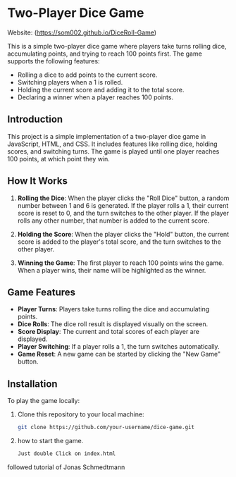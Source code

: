 # Two-Player Dice Game

Website: (https://som002.github.io/DiceRoll-Game)

This is a simple two-player dice game where players take turns rolling dice, accumulating points, and trying to reach 100 points first. The game supports the following features:
- Rolling a dice to add points to the current score.
- Switching players when a 1 is rolled.
- Holding the current score and adding it to the total score.
- Declaring a winner when a player reaches 100 points.


## Introduction

This project is a simple implementation of a two-player dice game in JavaScript, HTML, and CSS. It includes features like rolling dice, holding scores, and switching turns. The game is played until one player reaches 100 points, at which point they win.



## How It Works

1. **Rolling the Dice**: When the player clicks the "Roll Dice" button, a random number between 1 and 6 is generated. If the player rolls a 1, their current score is reset to 0, and the turn switches to the other player. If the player rolls any other number, that number is added to the current score.

2. **Holding the Score**: When the player clicks the "Hold" button, the current score is added to the player's total score, and the turn switches to the other player.

3. **Winning the Game**: The first player to reach 100 points wins the game. When a player wins, their name will be highlighted as the winner.

## Game Features

- **Player Turns**: Players take turns rolling the dice and accumulating points.
- **Dice Rolls**: The dice roll result is displayed visually on the screen.
- **Score Display**: The current and total scores of each player are displayed.
- **Player Switching**: If a player rolls a 1, the turn switches automatically.
- **Game Reset**: A new game can be started by clicking the "New Game" button.

## Installation

To play the game locally:

1. Clone this repository to your local machine:
   ```bash
   git clone https://github.com/your-username/dice-game.git
2. how to start the game.
    ```bash
    Just double Click on index.html

followed tutorial of Jonas Schmedtmann
